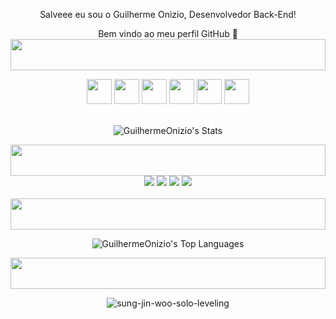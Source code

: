 
<div align="center">
  <p> Salveee eu sou o Guilherme Onizio, Desenvolvedor Back-End! </p>
</div>
<p align="center"> Bem vindo ao meu perfil GitHub 👋


<img width="100%" height="50" src="https://i.imgur.com/dBaSKWF.gif" />
<div align="center">
 <div>
  <img height="40em" src="https://cdn.jsdelivr.net/gh/devicons/devicon@latest/icons/cplusplus/cplusplus-original.svg" />      
  <img height="40em" src="https://cdn.jsdelivr.net/gh/devicons/devicon@latest/icons/nodejs/nodejs-original-wordmark.svg" />    
  <img height="40em" src="https://cdn.jsdelivr.net/gh/devicons/devicon@latest/icons/python/python-original.svg" />
  <img height="40em" src="https://cdn.jsdelivr.net/gh/devicons/devicon@latest/icons/html5/html5-original.svg" />      
  <img height="40em" src="https://cdn.jsdelivr.net/gh/devicons/devicon@latest/icons/css3/css3-original.svg" />      
  <img height="40em" src="https://cdn.jsdelivr.net/gh/devicons/devicon@latest/icons/javascript/javascript-original.svg" />
 </div>
 <br>

  ![GuilhermeOnizio's Stats](https://github-readme-stats.vercel.app/api?username=GuilhermeOnizio&theme=synthwave&show_icons=true&hide_border=true&count_private=true)
</div>

<img width="100%" height="50" src="https://i.imgur.com/dBaSKWF.gif" />

 

  
<div align="center"> 
  <a href="https://instagram.com/m.guiof01" target="_blank"><img src="https://img.shields.io/badge/-Instagram-%23E4405F?style=for-the-badge&logo=instagram&logoColor=white" target="_blank"></a>
 	<a href="https://www.twitch.tv/abismofps" target="_blank"><img src="https://img.shields.io/badge/Twitch-9146FF?style=for-the-badge&logo=twitch&logoColor=white" target="_blank"></a>
  <a href="https://discord.gg/5JB8ADqbAH" target="_blank"><img src="https://img.shields.io/badge/Discord-7289DA?style=for-the-badge&logo=discord&logoColor=white" target="_blank"></a> 
  <a href="https://www.linkedin.com/in/guilherme-onizio-b71814268/" target="_blank"><img src="https://img.shields.io/badge/-LinkedIn-%230077B5?style=for-the-badge&logo=linkedin&logoColor=white" target="_blank"></a> 
  <br>
  <br>
</div>
<img width="100%" height="50" src="https://i.imgur.com/dBaSKWF.gif" />
<br>

<div align="center">
 
 ![GuilhermeOnizio's Top Languages](https://github-readme-stats.vercel.app/api/top-langs/?username=GuilhermeOnizio&theme=synthwave&show_icons=true&hide_border=true&layout=compact)
 
</div>

<img width="100%" height="50" src="https://i.imgur.com/dBaSKWF.gif" />

<div align="center">
 
 ![sung-jin-woo-solo-leveling](https://github.com/GuilhermeOnizio/GuilhermeOnizio/assets/129892786/c25311a5-8074-4fc6-8f27-56751cd655d4)
 
</div>

